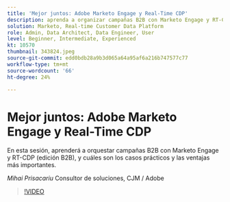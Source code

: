 ```yaml
---
title: 'Mejor juntos: Adobe Marketo Engage y Real-Time CDP'
description: aprenda a organizar campañas B2B con Marketo Engage y RT-CDP (edición B2B)
solution: Marketo, Real-time Customer Data Platform
role: Admin, Data Architect, Data Engineer, User
level: Beginner, Intermediate, Experienced
kt: 10570
thumbnail: 343824.jpeg
source-git-commit: edd0bdb28a9b3d065a64a95af6a216b747577c77
workflow-type: tm+mt
source-wordcount: '66'
ht-degree: 24%

---
```


# Mejor juntos: Adobe Marketo Engage y Real-Time CDP

En esta sesión, aprenderá a orquestar campañas B2B con Marketo Engage y RT-CDP (edición B2B), y cuáles son los casos prácticos y las ventajas más importantes.

*Mihai Prisacariu* Consultor de soluciones, CJM / Adobe

>[!VIDEO](https://video.tv.adobe.com/v/343824/?quality=12&learn=on)
